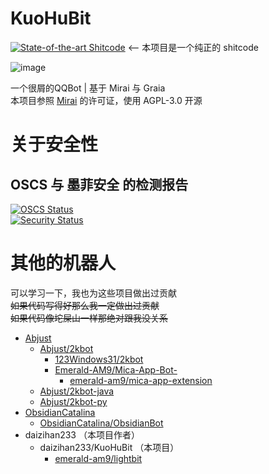 # KuoHuBit
[![State-of-the-art Shitcode](https://img.shields.io/static/v1?label=State-of-the-art&message=Shitcode&color=7B5804)](https://github.com/trekhleb/state-of-the-art-shitcode) <-- 本项目是一个纯正的 shitcode

![image](https://github.com/daizihan233/KuoHuBit/assets/72146468/16ed4df2-5c66-47d0-ba69-c11ca4991294)


一个很屑的QQBot | 基于 Mirai 与 Graia<br>
本项目参照 [Mirai](https://github.com/mamoe/mirai) 的许可证，使用 AGPL-3.0 开源

# 关于安全性

## OSCS 与 墨菲安全 的检测报告

[![OSCS Status](https://www.oscs1024.com/platform/badge/MiraiHanBot.svg?size=large)](https://www.murphysec.com/accept?code=d5a14e49b16c03faa60dea3ad8b144b2&type=1&from=2)<br>
[![Security Status](https://www.murphysec.com/platform3/v3/badge/1611322149306925056.svg)](https://www.murphysec.com/accept?code=0f43d798e91a32b0f4b909eb701a2012&type=1&from=2&t=2)

# 其他的机器人

可以学习一下，我也为这些项目做出过贡献<br>
~~如果代码写得好那么我一定做出过贡献~~<br>
~~如果代码像坨屎山一样那绝对跟我没关系~~

- [Abjust](https://github.com/Abjust/)
    - [Abjust/2kbot](https://github.com/Abjust/2kbot)
        - [123Windows31/2kbot](https://github.com/123Windows31/2kbot)
        - [Emerald-AM9/Mica-App-Bot-](https://github.com/Emerald-AM9/Mica-App-Bot-)
            - [emerald-am9/mica-app-extension](https://gitee.com/emerald-am9/mica-app-extension/)
    - [Abjust/2kbot-java](https://github.com/Abjust/2kbot-java)
    - [Abjust/2kbot-py](https://github.com/Abjust/2kbot-py)
- [ObsidianCatalina](https://github.com/ObsidianCatalina/)
    - [ObsidianCatalina/ObsidianBot](https://github.com/ObsidianCatalina/ObsidianBot)
- daizihan233 （本项目作者）
    - daizihan233/KuoHuBit （本项目）
        - [emerald-am9/lightbit](https://gitee.com/emerald-am9/lightbit)
